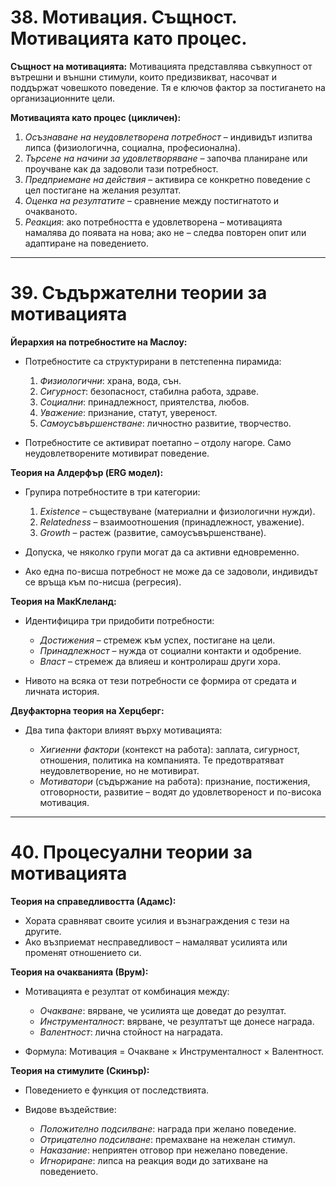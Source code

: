 # 38. Мотивация. Същност. Мотивацията като процес.

**Същност на мотивацията:**
Мотивацията представлява съвкупност от вътрешни и външни стимули, които предизвикват, насочват и поддържат човешкото поведение. Тя е ключов фактор за постигането на организационните цели.

**Мотивацията като процес (цикличен):**

1. *Осъзнаване на неудовлетворена потребност* – индивидът изпитва липса (физиологична, социална, професионална).
2. *Търсене на начини за удовлетворяване* – започва планиране или проучване как да задоволи тази потребност.
3. *Предприемане на действия* – активира се конкретно поведение с цел постигане на желания резултат.
4. *Оценка на резултатите* – сравнение между постигнатото и очакваното.
5. *Реакция*: ако потребността е удовлетворена – мотивацията намалява до появата на нова; ако не – следва повторен опит или адаптиране на поведението.

---

# 39. Съдържателни теории за мотивацията

**Йерархия на потребностите на Маслоу:**

* Потребностите са структурирани в петстепенна пирамида:

  1. *Физиологични*: храна, вода, сън.
  2. *Сигурност*: безопасност, стабилна работа, здраве.
  3. *Социални*: принадлежност, приятелства, любов.
  4. *Уважение*: признание, статут, увереност.
  5. *Самоусъвършенстване*: личностно развитие, творчество.
* Потребностите се активират поетапно – отдолу нагоре. Само неудовлетворените мотивират поведение.

**Теория на Алдерфър (ERG модел):**

* Групира потребностите в три категории:

  1. *Existence* – съществуване (материални и физиологични нужди).
  2. *Relatedness* – взаимоотношения (принадлежност, уважение).
  3. *Growth* – растеж (развитие, самоусъвършенстване).
* Допуска, че няколко групи могат да са активни едновременно.
* Ако една по-висша потребност не може да се задоволи, индивидът се връща към по-нисша (регресия).

**Теория на МакКлеланд:**

* Идентифицира три придобити потребности:

  * *Достижения* – стремеж към успех, постигане на цели.
  * *Принадлежност* – нужда от социални контакти и одобрение.
  * *Власт* – стремеж да влияеш и контролираш други хора.
* Нивото на всяка от тези потребности се формира от средата и личната история.

**Двуфакторна теория на Херцберг:**

* Два типа фактори влияят върху мотивацията:

  * *Хигиенни фактори* (контекст на работа): заплата, сигурност, отношения, политика на компанията. Те предотвратяват неудовлетворение, но не мотивират.
  * *Мотиватори* (съдържание на работа): признание, постижения, отговорности, развитие – водят до удовлетвореност и по-висока мотивация.

---

# 40. Процесуални теории за мотивацията

**Теория на справедливостта (Адамс):**

* Хората сравняват своите усилия и възнаграждения с тези на другите.
* Ако възприемат несправедливост – намаляват усилията или променят отношението си.

**Теория на очакванията (Врум):**

* Мотивацията е резултат от комбинация между:

  * *Очакване*: вярване, че усилията ще доведат до резултат.
  * *Инструменталност*: вярване, че резултатът ще донесе награда.
  * *Валентност*: лична стойност на наградата.
* Формула: Мотивация = Очакване × Инструменталност × Валентност.

**Теория на стимулите (Скинър):**

* Поведението е функция от последствията.
* Видове въздействие:

  * *Положително подсилване*: награда при желано поведение.
  * *Отрицателно подсилване*: премахване на нежелан стимул.
  * *Наказание*: неприятен отговор при нежелано поведение.
  * *Игнориране*: липса на реакция води до затихване на поведението.
